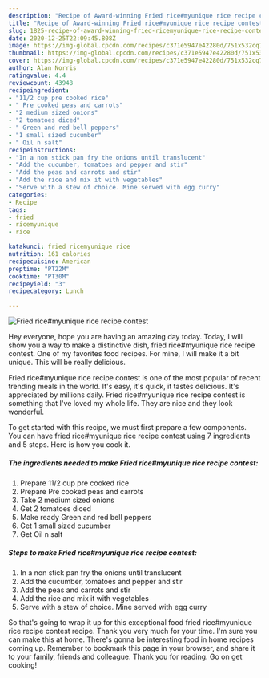 ```yaml
---
description: "Recipe of Award-winning Fried rice#myunique rice recipe contest"
title: "Recipe of Award-winning Fried rice#myunique rice recipe contest"
slug: 1825-recipe-of-award-winning-fried-ricemyunique-rice-recipe-contest
date: 2020-12-25T22:09:45.808Z
image: https://img-global.cpcdn.com/recipes/c371e5947e42280d/751x532cq70/fried-ricemyunique-rice-recipe-contest-recipe-main-photo.jpg
thumbnail: https://img-global.cpcdn.com/recipes/c371e5947e42280d/751x532cq70/fried-ricemyunique-rice-recipe-contest-recipe-main-photo.jpg
cover: https://img-global.cpcdn.com/recipes/c371e5947e42280d/751x532cq70/fried-ricemyunique-rice-recipe-contest-recipe-main-photo.jpg
author: Alan Norris
ratingvalue: 4.4
reviewcount: 43948
recipeingredient:
- "11/2 cup pre cooked rice"
- " Pre cooked peas and carrots"
- "2 medium sized onions"
- "2 tomatoes diced"
- " Green and red bell peppers"
- "1 small sized cucumber"
- " Oil n salt"
recipeinstructions:
- "In a non stick pan fry the onions until translucent"
- "Add the cucumber, tomatoes and pepper and stir"
- "Add the peas and carrots and stir"
- "Add the rice and mix it with vegetables"
- "Serve with a stew of choice. Mine served with egg curry"
categories:
- Recipe
tags:
- fried
- ricemyunique
- rice

katakunci: fried ricemyunique rice 
nutrition: 161 calories
recipecuisine: American
preptime: "PT22M"
cooktime: "PT30M"
recipeyield: "3"
recipecategory: Lunch

---
```



![Fried rice#myunique rice recipe contest](https://img-global.cpcdn.com/recipes/c371e5947e42280d/751x532cq70/fried-ricemyunique-rice-recipe-contest-recipe-main-photo.jpg)

Hey everyone, hope you are having an amazing day today. Today, I will show you a way to make a distinctive dish, fried rice#myunique rice recipe contest. One of my favorites food recipes. For mine, I will make it a bit unique. This will be really delicious.

Fried rice#myunique rice recipe contest is one of the most popular of recent trending meals in the world. It's easy, it's quick, it tastes delicious. It's appreciated by millions daily. Fried rice#myunique rice recipe contest is something that I've loved my whole life. They are nice and they look wonderful.




To get started with this recipe, we must first prepare a few components. You can have fried rice#myunique rice recipe contest using 7 ingredients and 5 steps. Here is how you cook it.

<!--inarticleads1-->

##### The ingredients needed to make Fried rice#myunique rice recipe contest:

1. Prepare 11/2 cup pre cooked rice
1. Prepare  Pre cooked peas and carrots
1. Take 2 medium sized onions
1. Get 2 tomatoes diced
1. Make ready  Green and red bell peppers
1. Get 1 small sized cucumber
1. Get  Oil n salt




<!--inarticleads2-->

##### Steps to make Fried rice#myunique rice recipe contest:

1. In a non stick pan fry the onions until translucent
1. Add the cucumber, tomatoes and pepper and stir
1. Add the peas and carrots and stir
1. Add the rice and mix it with vegetables
1. Serve with a stew of choice. Mine served with egg curry




So that's going to wrap it up for this exceptional food fried rice#myunique rice recipe contest recipe. Thank you very much for your time. I'm sure you can make this at home. There's gonna be interesting food in home recipes coming up. Remember to bookmark this page in your browser, and share it to your family, friends and colleague. Thank you for reading. Go on get cooking!
